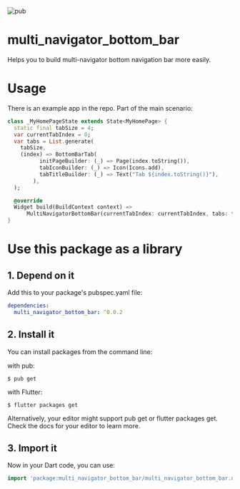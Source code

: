 ![pub](https://img.shields.io/pub/v/multi_navigator_bottom_bar.svg)

# multi_navigator_bottom_bar

Helps you to build multi-navigator bottom navigation bar more easily.

# Usage

There is an example app in the repo. Part of the main scenario:
```dart
class _MyHomePageState extends State<MyHomePage> {
  static final tabSize = 4;
  var currentTabIndex = 0;
  var tabs = List.generate(
    tabSize,
    (index) => BottomBarTab(
          initPageBuilder: (_) => Page(index.toString()),
          tabIconBuilder: (_) => Icon(Icons.add),
          tabTitleBuilder: (_) => Text("Tab ${index.toString()}"),
        ),
  );

  @override
  Widget build(BuildContext context) =>
      MultiNavigatorBottomBar(currentTabIndex: currentTabIndex, tabs: tabs);
}
```

# Use this package as a library
## 1. Depend on it
Add this to your package's pubspec.yaml file:

```yaml
dependencies:
  multi_navigator_bottom_bar: ^0.0.2
```

## 2. Install it
You can install packages from the command line:

with pub:

```console
$ pub get
```
with Flutter:

```console
$ flutter packages get
```
Alternatively, your editor might support pub get or flutter packages get. Check the docs for your editor to learn more.

## 3. Import it
Now in your Dart code, you can use:

```dart
import 'package:multi_navigator_bottom_bar/multi_navigator_bottom_bar.dart';
```
